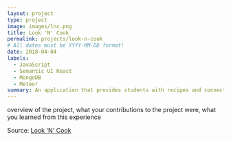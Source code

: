 ```yaml
---
layout: project
type: project
image: images/lnc.png
title: Look 'N' Cook
permalink: projects/look-n-cook
# All dates must be YYYY-MM-DD format!
date: 2018-04-04
labels:
  - JavaScript
  - Semantic UI React
  - MongoDB
  - Meteor
summary: An application that provides students with recipes and connects them with possible vendors around the UH community.
---
```


overview of the project, what your contributions to the project were, what you learned from this experience

Source: <a href="https://look-n-cook.github.io/"><i class="large github icon "></i>Look 'N' Cook</a>